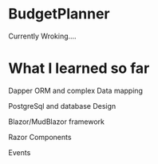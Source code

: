 <h1>BudgetPlanner</h1>
  <p>Currently Wroking....</p>
  <h1>What I learned so far</h1>
  <p>Dapper ORM and complex Data mapping</p>
  <p>PostgreSql and database Design</p>
  <p>Blazor/MudBlazor framework</p>
  <p>Razor Components</>
  <p>Events</p>

